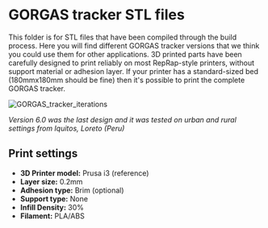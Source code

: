 # GORGAS tracker STL files
This folder is for STL files that have been compiled through the build process. Here you will find different GORGAS tracker versions that we think you could use them for other applications. 3D printed parts have been carefully designed to print reliably on most RepRap-style printers, without support material or adhesion layer. If your printer has a standard-sized bed (180mmx180mm should be fine) then it's possible to print the complete GORGAS tracker.

![GORGAS_tracker_iterations](https://github.com/healthinnovation/gorgas_tracker/blob/master/images/GORGAS_tracker_iterations.png)

_Version 6.0 was the last design and it was tested on urban and rural settings from Iquitos, Loreto (Peru)_

## Print settings
* **3D Printer model:** Prusa i3 (reference)
* **Layer size:** 0.2mm
* **Adhesion type:** Brim (optional)
* **Support type:** None
* **Infill Density:** 30%
* **Filament:** PLA/ABS

